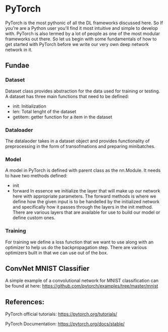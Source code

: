 # PyTorch

PyTorch is the most pythonic of all the DL frameworks discussed here. So If you're are a Python user you'll find it most intuitive and simple to develop with. PyTorch is also termed by a lot of people as one of the most modular frameworks out there. So let us begin with some fundamentals of how to get started with PyTorch before we write our very own deep network network in it.

## Fundae
### Dataset
Dataset class provides abstraction for the data used for training or testing. A dataset has three main functions that need to be defined:
- init: Initialization
- len: Total lenght of the dataset
- getitem: getter function for a item in the dataset

### Dataloader
The datalaoder takes in a dataset object and provides functionality of preprocessing in the form of transofmations and preparing minibatches.

### Model
A model in PyTorch is defined with parent class as the nn.Module. It needs to have two methods defined:
- init
- forward
In essence we initialize the layer that will make up our network here with appropriate parameters. The forward methods is where we define how the given input is to be handelled by the initialized network and specifically how it passes through the layers in the init method. There are various layers that are available for use to build our model or define custom ones.

### Training
For training we define a loss function that we want to use along with an optimizer to help us do the backpropagation step. There are various optimizers built in that we can use out of the box.

## ConvNet MNIST Classifier
A simple example of a convolutional network for MNIST classification can be found at here: https://github.com/pytorch/examples/tree/master/mnist


## References:
PyTorch official tutorials: https://pytorch.org/tutorials/

PyTorch Documentation: https://pytorch.org/docs/stable/